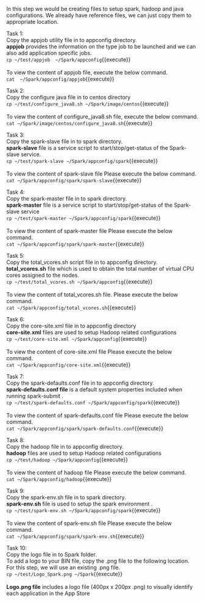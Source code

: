 In this step we would be creating files to setup spark, hadoop and java configurations.
We already have reference files, we can just copy them to appropriate location.

Task 1:<br>
Copy the appjob utility file in to appconfig directory.
<br><b>appjob</b> provides the information on the type job to be launched and we can also add application specific jobs.
<br>`cp ~/test/appjob  ~/Spark/appconfig`{{execute}}
<br>
<br>To view the content of appjob file, execute the below command.
<br>`cat  ~/Spark/appconfig/appjob`{{execute}}

Task 2:<br>
Copy the configure java file in to centos directory
<br>`cp ~/test/configure_java8.sh ~/Spark/image/centos`{{execute}}
<br><br>
To view the content of configure_java8.sh  file, execute the below command.
<br>`cat ~/Spark/image/centos/configure_java8.sh`{{execute}}

Task 3:<br>
Copy the spark-slave file in to spark directory.
<br><b>spark-slave</b> file is a service script to start/stop/get-status of the Spark-slave service.
<br>`cp ~/test/spark-slave ~/Spark/appconfig/spark`{{execute}}
<br><br>
To view the content of spark-slave  file Please execute the below command.
<br>`cat ~/Spark/appconfig/spark/spark-slave`{{execute}}

Task 4:<br>
Copy the spark-master file in to spark directory.
<br><b>spark-master</b> file is a service script to start/stop/get-status of the Spark-slave service
<br>`cp ~/test/spark-master ~/Spark/appconfig/spark`{{execute}}
<br><br>
To view the content of spark-master  file Please execute the below command.
<br>`cat ~/Spark/appconfig/spark/spark-master`{{execute}}

Task 5:<br>
Copy the total_vcores.sh script file in to appconfig directory.
<br><b> total_vcores.sh</b> file which is used to obtain the total number of virtual CPU cores assigned to the nodes.
<br>`cp ~/test/total_vcores.sh ~/Spark/appconfig`{{execute}}
<br><br>
To view the content of total_vcores.sh file. Please execute the below command.
<br>`cat ~/Spark/appconfig/total_vcores.sh`{{execute}}

Task 6:<br>
Copy the core-site.xml file in to appconfig directory
<br><b>core-site.xml</b> files are used to setup Hadoop related configurations
<br>`cp ~/test/core-site.xml ~/Spark/appconfig`{{execute}}
<br><br>
To view the content of core-site.xml file Please execute the below command.
<br>`cat ~/Spark/appconfig/core-site.xml`{{execute}}

Task 7:<br>
Copy the spark-defaults.conf file in to appconfig directory.
</br><b>spark-defaults.conf file</b> is a default system properties included when running spark-submit . 
<br>`cp ~/test/spark-defaults.conf ~/Spark/appconfig/spark`{{execute}}
<br><br>
To view the content of spark-defaults.conf file Please execute the below command.
<br>`cat ~/Spark/appconfig/spark/spark-defaults.conf`{{execute}}

Task 8:<br>
Copy the hadoop file in to appconfig directory.
<br><b>hadoop</b> files are used to setup Hadoop related configurations
<br>`cp ~/test/hadoop ~/Spark/appconfig`{{execute}}
<br><br>
To view the content of hadoop file Please execute the below command.
<br>`cat ~/Spark/appconfig/hadoop`{{execute}}

Task 9:<br>
Copy the spark-env.sh file in to spark directory.
<br><b>spark-env.sh</b> file is used to setup the spark environment . 
<br>`cp ~/test/spark-env.sh ~/Spark/appconfig/spark`{{execute}}
<br><br>
To view the content of spark-env.sh file Please execute the below command.
<br>`cat ~/Spark/appconfig/spark/spark-env.sh`{{execute}}

Task 10:<br>
Copy the logo file in to Spark folder.
<br>To add a logo to your BIN file, copy the .png file to the following location. For this step, we will use an existing .png file. 
<br>`cp ~/test/Logo_Spark.png ~/Spark`{{execute}}<br>
<br><b>Logo.png file</b> includes a logo file (400px x 200px .png) to visually identify each application in the App Store
